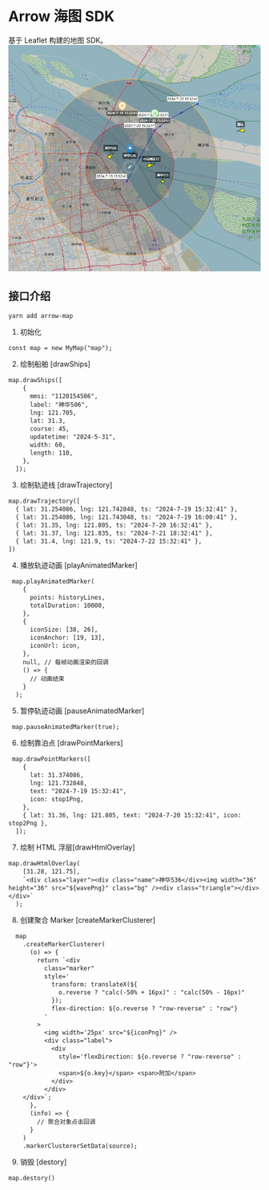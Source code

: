 # Arrow 海图 SDK

基于 Leaflet 构建的地图 SDK。
![alt text](demo.png "示例")

## 接口介绍

```
yarn add arrow-map
```

1. 初始化

```
const map = new MyMap("map");
```

2. 绘制船舶 [drawShips]

```
map.drawShips([
    {
      mmsi: "1120154506",
      label: "神华506",
      lng: 121.705,
      lat: 31.3,
      course: 45,
      updatetime: "2024-5-31",
      width: 60,
      length: 110,
    },
  ]);
```

3. 绘制轨迹线 [drawTrajectory]

```
map.drawTrajectory([
  { lat: 31.254086, lng: 121.742848, ts: "2024-7-19 15:32:41" },
  { lat: 31.254086, lng: 121.743048, ts: "2024-7-19 16:00:41" },
  { lat: 31.35, lng: 121.805, ts: "2024-7-20 16:32:41" },
  { lat: 31.37, lng: 121.835, ts: "2024-7-21 18:32:41" },
  { lat: 31.4, lng: 121.9, ts: "2024-7-22 15:32:41" },
])
```

4. 播放轨迹动画 [playAnimatedMarker]

```
 map.playAnimatedMarker(
    {
      points: historyLines,
      totalDuration: 10000,
    },
    {
      iconSize: [38, 26],
      iconAnchor: [19, 13],
      iconUrl: icon,
    },
    null, // 每帧动画渲染的回调
    () => {
      // 动画结束
    }
  );
```

5. 暂停轨迹动画 [pauseAnimatedMarker]

```
 map.pauseAnimatedMarker(true);
```

6. 绘制靠泊点 [drawPointMarkers]

```
 map.drawPointMarkers([
    {
      lat: 31.374086,
      lng: 121.732848,
      text: "2024-7-19 15:32:41",
      icon: stop1Png,
    },
    { lat: 31.36, lng: 121.805, text: "2024-7-20 15:32:41", icon: stop2Png },
  ]);
```

7. 绘制 HTML 浮层[drawHtmlOverlay]

```
map.drawHtmlOverlay(
    [31.28, 121.75],
    `<div class="layer"><div class="name">神华536</div><img width="36" height="36" src="${wavePng}" class="bg" /><div class="triangle"></div></div>`
  );
```

8. 创建聚合 Marker [createMarkerClusterer]

```
  map
    .createMarkerClusterer(
      (o) => {
        return `<div
          class="marker"
          style='
            transform: translateX(${
              o.reverse ? "calc(-50% + 16px)" : "calc(50% - 16px)"
            });
            flex-direction: ${o.reverse ? "row-reverse" : "row"}
          '
        >
          <img width='25px' src="${iconPng}" />
          <div class="label">
            <div
              style='flexDirection: ${o.reverse ? "row-reverse" : "row"}'>
              <span>${o.key}</span> <span>附加</span>
            </div>
          </div>
    </div>`;
      },
      (info) => {
        // 聚合对象点击回调
      }
    )
    .markerClustererSetData(source);
```

9. 销毁 [destory]

```
map.destory()
```
